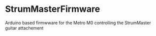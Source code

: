 # StrumMasterFirmware

Arduino based firmwware for the Metro M0 controlling the StrumMaster guitar attachement
